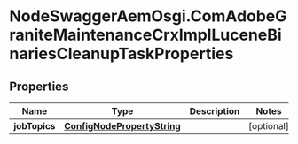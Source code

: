 # NodeSwaggerAemOsgi.ComAdobeGraniteMaintenanceCrxImplLuceneBinariesCleanupTaskProperties

## Properties

Name | Type | Description | Notes
------------ | ------------- | ------------- | -------------
**jobTopics** | [**ConfigNodePropertyString**](ConfigNodePropertyString.md) |  | [optional] 



